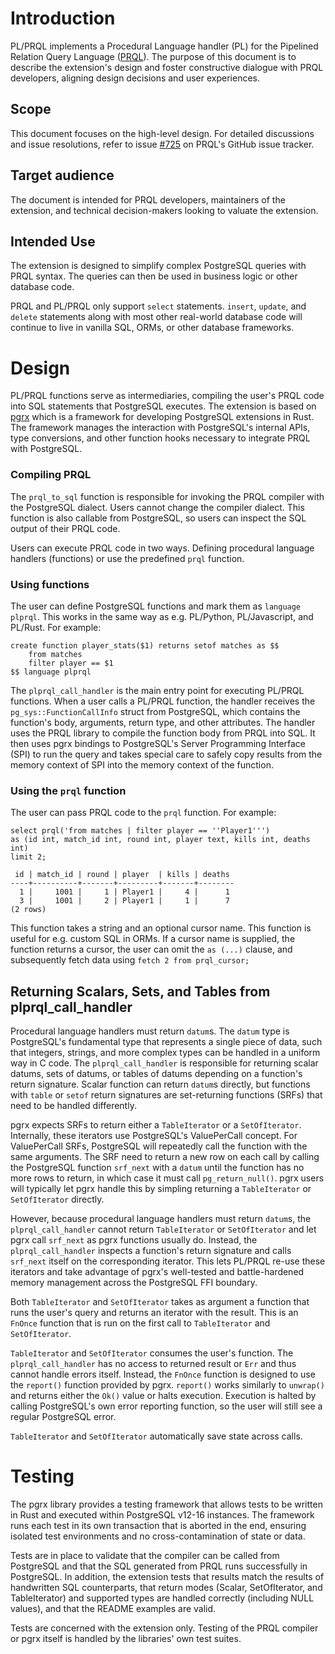 # Introduction

PL/PRQL implements a Procedural Language handler (PL) for the Pipelined Relation Query Language ([PRQL](https://prql-lang.org)). The purpose of this document is to describe the extension's design and foster constructive dialogue with PRQL developers, aligning design decisions and user experiences.

## Scope

This document focuses on the high-level design. For detailed discussions and issue resolutions, refer to issue [#725](https://github.com/PRQL/prql/issues/725) on PRQL's GitHub issue tracker.

## Target audience

The document is intended for PRQL developers, maintainers of the extension, and technical decision-makers looking to valuate the extension.

## Intended Use

The extension is designed to simplify complex PostgreSQL queries with PRQL syntax. The queries can then be used in business logic or other database code.

PRQL and PL/PRQL only support `select` statements. `insert`, `update`, and `delete` statements along with most other real-world database code will continue to live in vanilla SQL, ORMs, or other database frameworks.

# Design

PL/PRQL functions serve as intermediaries, compiling the user's PRQL code into SQL statements that PostgreSQL executes. The extension is based on [pgrx](https://github.com/pgcentralfoundation/pgrx) which is a framework for developing PostgreSQL extensions in Rust. The framework manages the interaction with PostgreSQL's internal APIs, type conversions, and other function hooks necessary to integrate PRQL with PostgreSQL.


### Compiling PRQL

The `prql_to_sql` function is responsible for invoking the PRQL compiler with the PostgreSQL dialect. Users cannot change the compiler dialect. This function is also callable from PostgreSQL, so users can inspect the SQL output of their PRQL code.

Users can execute PRQL code in two ways. Defining procedural language handlers (functions) or use the predefined `prql` function. 

### Using functions
The user can define PostgreSQL functions and mark them as `language plprql`. This works in the same way as e.g. PL/Python, PL/Javascript, and PL/Rust. For example:

```
create function player_stats($1) returns setof matches as $$
    from matches 
    filter player == $1
$$ language plprql
```

 The `plprql_call_handler` is the main entry point for executing PL/PRQL functions. When a user calls a PL/PRQL function, the handler receives the `pg_sys::FunctionCallInfo` struct from PostgreSQL, which contains the function's body, arguments, return type, and other attributes. The handler uses the PRQL library to compile the function body from PRQL into SQL. It then uses pgrx bindings to PostgreSQL's Server Programming Interface (SPI) to run the query and takes special care to safely copy results from the memory context of SPI into the memory context of the function.

### Using the `prql` function
The user can pass PRQL code to the `prql` function. For example:

```
select prql('from matches | filter player == ''Player1''') 
as (id int, match_id int, round int, player text, kills int, deaths int) 
limit 2;

 id | match_id | round | player  | kills | deaths 
----+----------+-------+---------+-------+--------
  1 |     1001 |     1 | Player1 |     4 |      1
  3 |     1001 |     2 | Player1 |     1 |      7
(2 rows)
```

This function takes a string and an optional cursor name. This function is useful for e.g. custom SQL in ORMs. If a cursor name is supplied, the function returns a cursor, the user can omit the `as (...)` clause, and subsequently fetch data using `fetch 2 from prql_cursor;`

## Returning Scalars, Sets, and Tables from plprql_call_handler

Procedural language handlers must return `datum`s. The `datum` type is PostgreSQL's fundamental type that represents a single piece of data, such that integers, strings, and more complex types can be handled in a uniform way in C code. The `plprql_call_handler` is responsible for returning scalar datums, sets of datums, or tables of datums depending on a function's return signature. Scalar function can return `datum`s directly, but functions with `table` or `setof` return signatures are set-returning functions (SRFs) that need to be handled differently.

pgrx expects SRFs to return either a `TableIterator` or a `SetOfIterator`. Internally, these iterators use PostgreSQL's ValuePerCall concept. For ValuePerCall SRFs, PostgreSQL will repeatedly call the function with the same arguments. The SRF need to return a new row on each call by calling the PostgreSQL function `srf_next` with a `datum` until the function has no more rows to return, in which case it must call `pg_return_null()`. pgrx users will typically let pgrx handle this by simpling returning a `TableIterator` or `SetOfIterator` directly.

However, because procedural language handlers must return `datum`s, the `plprql_call_handler` cannot return `TableIterator` or `SetOfIterator` and let pgrx call `srf_next` as pgrx functions usually do. Instead, the `plprql_call_handler` inspects a function's return signature and calls `srf_next` itself on the corresponding iterator. This lets PL/PRQL re-use these iterators and take advantage of pgrx's well-tested and battle-hardened memory management across the PostgreSQL FFI boundary. 

Both `TableIterator` and `SetOfIterator` takes as argument a function that runs the user's query and returns an iterator with the result. This is an `FnOnce` function that is run on the first call to `TableIterator` and `SetOfIterator`. 

`TableIterator` and `SetOfIterator` consumes the user's function. The `plprql_call_handler` has no access to returned result or `Err` and thus cannot handle errors itself. Instead, the `FnOnce` function is designed to use the `report()` function provided by pgrx. `report()` works similarly to `unwrap()` and returns either the `Ok()` value or halts execution. Execution is halted by calling PostgreSQL's own error reporting function, so the user will still see a regular PostgreSQL error.

`TableIterator` and `SetOfIterator` automatically save state across calls.
# Testing

The pgrx library provides a testing framework that allows tests to be written in Rust and executed within PostgreSQL v12-16 instances. The framework runs each test in its own transaction that is aborted in the end, ensuring isolated test environments and no cross-contamination of state or data.

Tests are in place to validate that the compiler can be called from PostgreSQL and that the SQL generated from PRQL runs successfully in PostgreSQL. In addition, the extension tests that results match the results of handwritten SQL counterparts, that return modes (Scalar, SetOfIterator, and TableIterator) and supported types are handled correctly (including NULL values), and that the README examples are valid. 

Tests are concerned with the extension only. Testing of the PRQL compiler or pgrx itself is handled by the libraries' own test suites.
